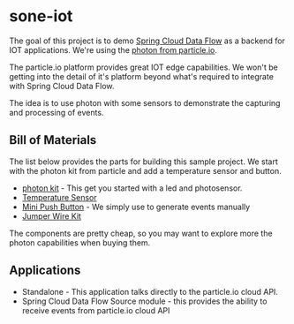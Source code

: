 # sone-iot
The goal of this project is to demo [Spring Cloud Data Flow](https://cloud.spring.io/spring-cloud-dataflow/) as a backend for IOT applications. We're using the [photon from particle.io](https://www.particle.io/prototype#photon).

The particle.io platform provides great IOT edge capabilities. We won't be getting into the detail of it's platform beyond what's required to integrate with Spring Cloud Data Flow.

The idea is to use photon with some sensors to demonstrate the capturing and processing of events. 

## Bill of Materials
The list below provides the parts for building this sample project. We start with the photon kit from particle and add a temperature sensor and button. 

* [photon kit](https://store.particle.io/?product=particle-photon&utm_source=Proto&utm_medium=Button&utm_content=Photon&utm_campaign=Buy) - This get you started with a led and photosensor. 
* [Temperature Sensor](https://www.sparkfun.com/products/10988)
* [Mini Push Button](https://www.sparkfun.com/products/97) - We simply use to generate events manually
* [Jumper Wire Kit](https://www.sparkfun.com/products/124)

The components are pretty cheap, so you may want to explore more the photon capabilities when buying them.

## Applications
* Standalone - This application talks directly to the particle.io cloud API. 
* Spring Cloud Data Flow Source module - this provides the ability to receive events from particle.io cloud API

